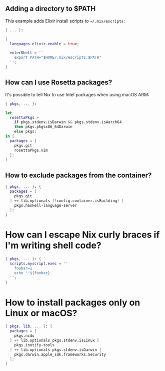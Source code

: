 ## Adding a directory to $PATH

This example adds Elixir install scripts to `~/.mix/escripts`:

```nix
{ ... }:

{
  languages.elixir.enable = true;

  enterShell = ''
    export PATH="$HOME/.mix/escripts:$PATH"
  '';
}
```

## How can I use Rosetta packages?

It's possible to tell Nix to use Intel packages when using macOS ARM:

```nix
{ pkgs, ... }:

let
  rosettaPkgs = 
    if pkgs.stdenv.isDarwin && pkgs.stdenv.isAarch64
    then pkgs.pkgsx86_64Darwin
    else pkgs;
in {
  packages = [
    pkgs.git
    rosettaPkgs.vim
  ];
}
```

## How to exclude packages from the container?

```nix
{ pkgs, ... }: {
  packages = [
    pkgs.git
  ] ++ lib.optionals (!config.container.isBuilding) [
    pkgs.haskell-language-server
  ];
}
```

# How can I escape Nix curly braces if I'm writing shell code?

```nix
{ pkgs, ... }: {
  scripts.myscript.exec = ''
    foobar=1
    echo ''${foobar}
  '';
}
```

# How to install packages only on Linux or macOS?

```nix
{ pkgs, lib, ... }: {
  packages = [
    pkgs.ncdu
  ] ++ lib.optionals pkgs.stdenv.isLinux [
    pkgs.inotify-tools
  ] ++ lib.optionals pkgs.stdenv.isDarwin [
    pkgs.darwin.apple_sdk.frameworks.Security
  ];
}
```
